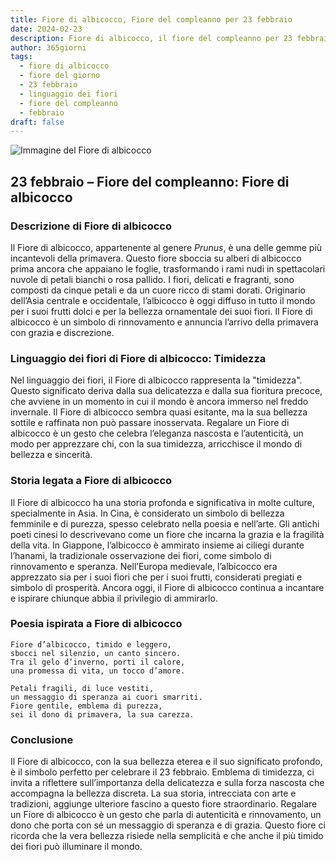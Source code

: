 ```yaml
---
title: Fiore di albicocco, Fiore del compleanno per 23 febbraio
date: 2024-02-23
description: Fiore di albicocco, il fiore del compleanno per 23 febbraio, è il simbolo di Timidezza. Scopri il suo significato unico, le storie affascinanti e la poesia che celebra la sua bellezza.
author: 365giorni
tags:
  - fiore di albicocco
  - fiore del giorno
  - 23 febbraio
  - linguaggio dei fiori
  - fiore del compleanno
  - febbraio
draft: false
---
```


![Immagine del Fiore di albicocco](https://cdn.pixabay.com/photo/2020/12/14/08/19/apricot-blossom-5830230_1280.jpg)

## 23 febbraio – Fiore del compleanno: Fiore di albicocco

### Descrizione di Fiore di albicocco

Il Fiore di albicocco, appartenente al genere _Prunus_, è una delle gemme più incantevoli della primavera. Questo fiore sboccia su alberi di albicocco prima ancora che appaiano le foglie, trasformando i rami nudi in spettacolari nuvole di petali bianchi o rosa pallido. I fiori, delicati e fragranti, sono composti da cinque petali e da un cuore ricco di stami dorati. Originario dell’Asia centrale e occidentale, l’albicocco è oggi diffuso in tutto il mondo per i suoi frutti dolci e per la bellezza ornamentale dei suoi fiori. Il Fiore di albicocco è un simbolo di rinnovamento e annuncia l’arrivo della primavera con grazia e discrezione.

### Linguaggio dei fiori di Fiore di albicocco: Timidezza

Nel linguaggio dei fiori, il Fiore di albicocco rappresenta la "timidezza". Questo significato deriva dalla sua delicatezza e dalla sua fioritura precoce, che avviene in un momento in cui il mondo è ancora immerso nel freddo invernale. Il Fiore di albicocco sembra quasi esitante, ma la sua bellezza sottile e raffinata non può passare inosservata. Regalare un Fiore di albicocco è un gesto che celebra l’eleganza nascosta e l’autenticità, un modo per apprezzare chi, con la sua timidezza, arricchisce il mondo di bellezza e sincerità.

### Storia legata a Fiore di albicocco

Il Fiore di albicocco ha una storia profonda e significativa in molte culture, specialmente in Asia. In Cina, è considerato un simbolo di bellezza femminile e di purezza, spesso celebrato nella poesia e nell’arte. Gli antichi poeti cinesi lo descrivevano come un fiore che incarna la grazia e la fragilità della vita. In Giappone, l’albicocco è ammirato insieme ai ciliegi durante l’hanami, la tradizionale osservazione dei fiori, come simbolo di rinnovamento e speranza. Nell’Europa medievale, l’albicocco era apprezzato sia per i suoi fiori che per i suoi frutti, considerati pregiati e simbolo di prosperità. Ancora oggi, il Fiore di albicocco continua a incantare e ispirare chiunque abbia il privilegio di ammirarlo.

### Poesia ispirata a Fiore di albicocco

```
Fiore d’albicocco, timido e leggero,  
sbocci nel silenzio, un canto sincero.  
Tra il gelo d’inverno, porti il calore,  
una promessa di vita, un tocco d’amore.  

Petali fragili, di luce vestiti,  
un messaggio di speranza ai cuori smarriti.  
Fiore gentile, emblema di purezza,  
sei il dono di primavera, la sua carezza.  
```

### Conclusione

Il Fiore di albicocco, con la sua bellezza eterea e il suo significato profondo, è il simbolo perfetto per celebrare il 23 febbraio. Emblema di timidezza, ci invita a riflettere sull’importanza della delicatezza e sulla forza nascosta che accompagna la bellezza discreta. La sua storia, intrecciata con arte e tradizioni, aggiunge ulteriore fascino a questo fiore straordinario. Regalare un Fiore di albicocco è un gesto che parla di autenticità e rinnovamento, un dono che porta con sé un messaggio di speranza e di grazia. Questo fiore ci ricorda che la vera bellezza risiede nella semplicità e che anche il più timido dei fiori può illuminare il mondo.